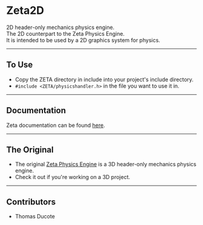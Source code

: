 # **Zeta2D**

2D header-only mechanics physics engine.  
The 2D counterpart to the Zeta Physics Engine.  
It is intended to be used by a 2D graphics system for physics.

___

## To Use
* Copy the ZETA directory in include into your project's include directory.
* `#include <ZETA/physicshandler.h>` in the file you want to use it in.

___

## Documentation
Zeta documentation can be found [here](https://salamence064.github.io/Zeta2D/).
___

## The Original
* The original [Zeta Physics Engine](https://github.com/aggie-coding-club/Zeta-Physics-Engine) is a 3D header-only mechanics physics engine.
* Check it out if you're working on a 3D project.

___

## Contributors
 * Thomas Ducote
